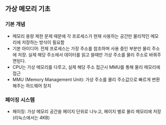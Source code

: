 ## 가상 메모리 기초
### 기본 개념
- 메모리 용량 제한 문제 때문에 각 프로세스가 현재 사용하는 공간만 물리적인 메모리에 저장하는 방식이 필요함
- 기본 아이디어: 전체 프로세스는 가장 주소를 참조하며 사용 중인 부분만 물리 주소에 저장. 실제 해당 주소에서 데이터를 읽고 쓸때만 가상 주소를 물리 주소로 바꿔주면된다.
- CPU는 가상 메모리를 다루고, 실제 해당 주소 접근시 MMU를 통해 물리 메모리에 접근
- MMU (Memory Management Unit): 가상 주소를 물리 주소값으로 빠르게 변환해주는 하드웨어 장치

### 페이징 시스템
- 페이징: 가상 메모리 공간을 페이지 단위로 나누고, 페이지 별로 물리 메모리에 저장 (리눅스에서는 4KB)
